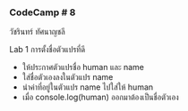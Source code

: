 ###  CodeCamp # 8
วัชรินทร์ ทัศนาญชลี



Lab 1 การตั้งชื่อตัวแปรที่ดี
- ให้ประกาศตัวแปรชื่อ human และ name
- ใส่ชื่อตัวเองลงในตัวแปร name
- นำค่าที่อยู่ในตัวแปร name ไปใส่ให้ human 
- เมื่อ console.log(human) ออกมาต้องเป็นชื่อตัวเอง